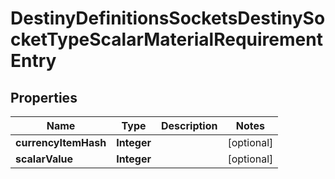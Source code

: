 
# DestinyDefinitionsSocketsDestinySocketTypeScalarMaterialRequirementEntry

## Properties
Name | Type | Description | Notes
------------ | ------------- | ------------- | -------------
**currencyItemHash** | **Integer** |  |  [optional]
**scalarValue** | **Integer** |  |  [optional]



